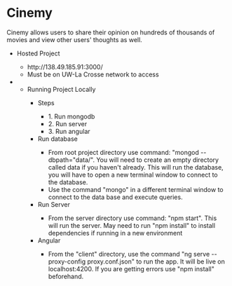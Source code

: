 # Cinemy
Cinemy allows users to share their opinion on hundreds of thousands of movies and view other users' thoughts as well.
<ul>
  <li>Hosted Project</li>
  <ul>
    <li>http://138.49.185.91:3000/</li>
    <li>Must be on UW-La Crosse network to access</li>
  </ul>
  <li>
  <ul>
    <li>Running Project Locally</li>
    <ul>
      <li>Steps</li>
      <ul>
        <li>1. Run mongodb</li>
        <li>2. Run server</li>
        <li>3. Run angular</li>
      </ul>
      <li>Run database</li>
        <ul>
            <li>From root project directory use command: "mongod --dbpath="data/". You will need to create an empty
                directory called data if you haven't already. This will run the database, you will have to open a new
                terminal window to connect to the database.</li>
            <li>Use the command "mongo" in a different terminal window to connect to the data base and execute queries.
            </li>
        </ul>
      <li>Run Server</li>
      <ul>
        <li>From the server directory use command: "npm start". This will run the server.
          May need to run "npm install" to install dependencies if running in a new environment</li>
      </ul>
      <li>Angular</li>
        <ul>
            <li>From the "client" directory, use the command "ng serve --proxy-config proxy.conf.json" to run the app. It will be live on
                localhost:4200. If you are getting errors use "npm install" beforehand. </li>
        </ul>
      </li>
